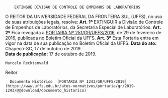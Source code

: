         EXTINGUE DIVISÃO DE CONTROLE DE EMPENHOS DE LABORATÓRIOS  

 O REITOR DA UNIVERSIDADE FEDERAL DA FRONTEIRA SUL (UFFS), no uso de suas atribuições legais, resolve:   **Art. 1º**  EXTINGUIR a Divisão de Controle de Empenhos de Laboratórios, da Secretaria Especial de Laboratórios.   **Art. 2º**  Fica revogada a [PORTARIA Nº 251/GR/UFFS/2016](https://www.uffs.edu.br/atos-normativos/portaria/gr/2016-0251), de 29 de fevereiro de 2016, publicada no Boletim Oficial da UFFS.   **Art. 3º**  Esta Portaria entra em vigor na data de sua publicação no Boletim Oficial da UFFS.        **Data do ato:** Chapecó-SC, 17 de outubro de 2019.   
 **Data de publicação:**  17 de outubro de 2019. 

    Marcelo Recktenvald   
 Reitor 

      Documento Histórico  [PORTARIA Nº 1243/GR/UFFS/2019](https://www.uffs.edu.br/atos-normativos/portaria/gr/2019-1243/@@download/documento_historico)     
      